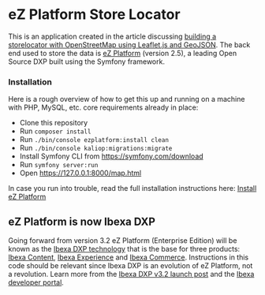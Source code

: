 # eZ Platform Store Locator

This is an application created in the article discussing <a href="https://ezplatform.com/blog/store-locator-openstreetmap-leaflet-geojson">building a storelocator with OpenStreetMap using Leaflet.js and GeoJSON</a>. The back end used to store the data is <a href="https://ezplatform.com/">eZ Platform</a> (version 2.5), a leading Open Source DXP built using the Symfony framework.

### Installation

Here is a rough overview of how to get this up and running on a machine with PHP, MySQL, etc. core requirements already in place:

 * Clone this repository
 * Run `composer install`
 * Run `./bin/console ezplatform:install clean`
 * Run `./bin/console kaliop:migrations:migrate`
 * Install Symfony CLI from https://symfony.com/download
 * Run `symfony server:run`
 * Open https://127.0.0.1:8000/map.html

In case you run into trouble, read the full installation instructions here: <a href="https://doc.ezplatform.com/en/latest/getting_started/install_ez_platform/">Install eZ Platform</a>

## eZ Platform is now Ibexa DXP

Going forward from version 3.2 eZ Platform (Enterprise Edition) will be known as the [Ibexa DXP technology](https://www.ibexa.co/products) that is the base for three products: [Ibexa Content](https://www.ibexa.co/products/ibexa-content), [Ibexa Experience](https://www.ibexa.co/products/ibexa-experience) and [Ibexa Commerce](https://www.ibexa.co/products/ibexa-commerce). Instructions in this code should be relevant since Ibexa DXP is an evolution of eZ Platform, not a revolution. Learn more from the [Ibexa DXP v3.2 launch post](https://www.ibexa.co/blog/product-launch-introducing-ibexa-dxp-3.2) and the [Ibexa developer portal](https://developers.ibexa.co).
